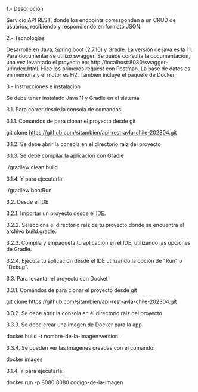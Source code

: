 1.- Descripción

Servicio API REST, donde los endpoints corresponden a
un CRUD de usuarios, recibiendo y respondiendo en formato JSON.

2.- Tecnologías

Desarrollé en Java, Spring boot (2.7.10) y Gradle. La versión de java es la 11. Para documentar se utilizó swagger. Se puede consulta la documentación, una vez levantado el proyecto en: http://localhost:8080/swagger-ui/index.html. Hice los primeros request con Postman. La base de datos es en memoria y el motor es H2. También incluye el paquete de Docker.

3.- Instrucciones e instalación

Se debe tener instalado Java 11 y Gradle en el sistema

3.1. Para correr desde la consola de comandos

3.1.1. Comandos de para clonar el proyecto desde git

git clone https://github.com/sitambien/api-rest-avla-chile-202304.git

3.1.2. Se debe abrir la consola en el directorio raiz del proyecto

3.1.3. Se debe compilar la aplicacion con Gradle

./gradlew clean build

3.1.4. Y para ejecutarla:

./gradlew bootRun


3.2. Desde el IDE


3.2.1. Importar un proyecto desde el IDE.

3.2.2. Selecciona el directorio raíz de tu proyecto donde se encuentra el archivo build.gradle.

3.2.3. Compila y empaqueta tu aplicación en el IDE, utilizando las opciones de Gradle.

3.2.4. Ejecuta tu aplicación desde el IDE utilizando la opción de "Run" o "Debug".


3.3. Para levantar el proyecto con Docket


3.3.1. Comandos de para clonar el proyecto desde git

git clone https://github.com/sitambien/api-rest-avla-chile-202304.git

3.3.2. Se debe abrir la consola en el directorio raiz del proyecto

3.3.3. Se debe crear una imagen de Docker para la app.

docker build -t nombre-de-la-imagen:version .

3.3.4. Se pueden ver las imagenes creadas con el comando:

docker images

3.1.4. Y para ejecutarla:

docker run -p 8080:8080 codigo-de-la-imagen